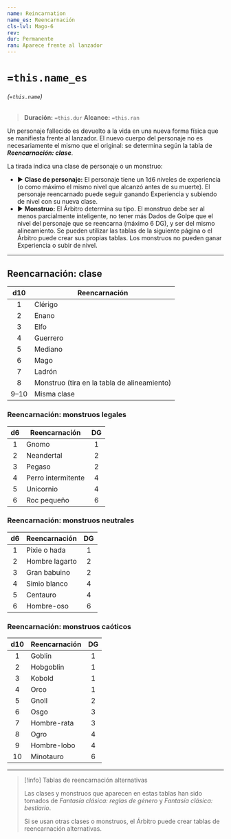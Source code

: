 ```yaml
---
name: Reincarnation
name_es: Reencarnación
cls-lvl: Mago-6
rev: 
dur: Permanente
ran: Aparece frente al lanzador
---
```

# `=this.name_es`
###### (`=this.name`)

>**Duración:** `=this.dur`
>**Alcance:** `=this.ran`

Un personaje fallecido es devuelto a la vida en una nueva forma física que se manifiesta frente al lanzador. El nuevo cuerpo del personaje no es necesariamente el mismo que el original: se determina según la tabla de **_Reencarnación: clase_**.

La tirada indica una clase de personaje o un monstruo: 

- ▶ **Clase de personaje:** El personaje tiene un 1d6 niveles de experiencia (o como máximo el mismo nivel que alcanzó antes de su muerte). El personaje reencarnado puede seguir ganando Experiencia y subiendo de nivel con su nueva clase. 
- ▶ **Monstruo:** El Árbitro determina su tipo. El monstruo debe ser al menos parcialmente inteligente, no tener más Dados de Golpe que el nivel del personaje que se reencarna (máximo 6 DG), y ser del mismo alineamiento. Se pueden utilizar las tablas de la siguiente página o el Árbitro puede crear sus propias tablas. Los monstruos no pueden ganar Experiencia o subir de nivel.

---

## Reencarnación: clase 

| d10  | Reencarnación                               |
|:----:| ------------------------------------------- |
|  1   | Clérigo                                     |
|  2   | Enano                                       |
|  3   | Elfo                                        |
|  4   | Guerrero                                    |
|  5   | Mediano                                     |
|  6   | Mago                                        |
|  7   | Ladrón                                      |
|  8   | Monstruo (tira en la tabla de alineamiento) |
| 9–10 | Misma clase                                 |

### Reencarnación: monstruos legales

| d6 | Reencarnación      | DG |
|:--:|--------------------|:--:|
|  1 | Gnomo              |  1 |
|  2 | Neandertal         |  2 |
|  3 | Pegaso             |  2 |
|  4 | Perro intermitente |  4 |
|  5 | Unicornio          |  4 |
|  6 | Roc pequeño        |  6 |

### Reencarnación: monstruos neutrales

| d6  | Reencarnación  | DG  |
|:---:| -------------- |:---:|
|  1  | Pixie o hada   |  1  |
|  2  | Hombre lagarto |  2  |
|  3  | Gran babuino   |  2  |
|  4  | Simio blanco   |  4  |
|  5  | Centauro       |  4  |
|  6  | Hombre-oso     |  6  |

### Reencarnación: monstruos caóticos

| d10 | Reencarnación | DG |
|:---:|---------------|:--:|
|  1  | Goblin        |  1 |
|  2  | Hobgoblin     |  1 |
|  3  | Kobold        |  1 |
|  4  | Orco          |  1 |
|  5  | Gnoll         |  2 |
|  6  | Osgo          |  3 |
|  7  | Hombre-rata   |  3 |
|  8  | Ogro          |  4 |
|  9  | Hombre-lobo   |  4 |
|  10 | Minotauro     |  6 |

---

>[!info] Tablas de reencarnación alternativas
> 
> Las clases y monstruos que aparecen en estas tablas han sido tomados de _Fantasía clásica: reglas de género_ y _Fantasía clásica: bestiario_.
> 
> Si se usan otras clases o monstruos, el Árbitro puede crear tablas de reencarnación alternativas.